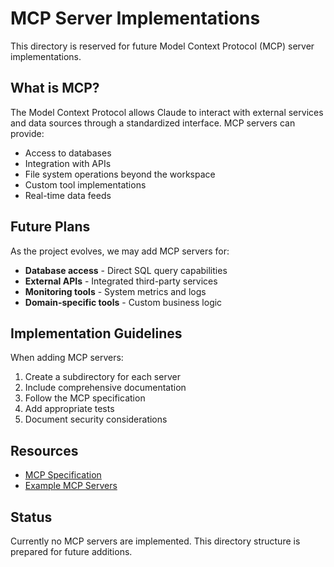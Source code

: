 # MCP Server Implementations

This directory is reserved for future Model Context Protocol (MCP) server implementations.

## What is MCP?

The Model Context Protocol allows Claude to interact with external services and data sources through a standardized interface. MCP servers can provide:

- Access to databases
- Integration with APIs
- File system operations beyond the workspace
- Custom tool implementations
- Real-time data feeds

## Future Plans

As the project evolves, we may add MCP servers for:

- **Database access** - Direct SQL query capabilities
- **External APIs** - Integrated third-party services
- **Monitoring tools** - System metrics and logs
- **Domain-specific tools** - Custom business logic

## Implementation Guidelines

When adding MCP servers:

1. Create a subdirectory for each server
2. Include comprehensive documentation
3. Follow the MCP specification
4. Add appropriate tests
5. Document security considerations

## Resources

- [MCP Specification](https://github.com/anthropics/model-context-protocol)
- [Example MCP Servers](https://github.com/anthropics/mcp-servers)

## Status

Currently no MCP servers are implemented. This directory structure is prepared for future additions.